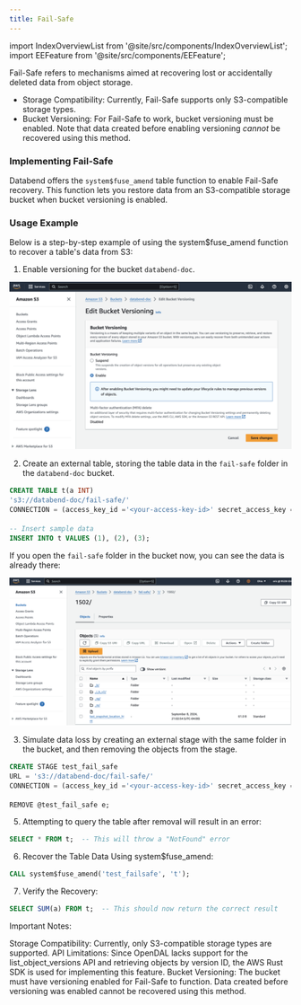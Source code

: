 ```yaml
---
title: Fail-Safe
---
```

import IndexOverviewList from '@site/src/components/IndexOverviewList';
import EEFeature from '@site/src/components/EEFeature';

<EEFeature featureName='FAIL-SAFE'/>

Fail-Safe refers to mechanisms aimed at recovering lost or accidentally deleted data from object storage.

- Storage Compatibility: Currently, Fail-Safe supports only S3-compatible storage types.
- Bucket Versioning: For Fail-Safe to work, bucket versioning must be enabled. Note that data created before enabling versioning *cannot* be recovered using this method.

### Implementing Fail-Safe

Databend offers the `system$fuse_amend` table function to enable Fail-Safe recovery. This function lets you restore data from an S3-compatible storage bucket when bucket versioning is enabled.

### Usage Example

Below is a step-by-step example of using the system$fuse_amend function to recover a table's data from S3:

1. Enable versioning for the bucket `databend-doc`.

![alt text](../../../../static/img/guides/bucket-versioning.png)

2. Create an external table, storing the table data in the `fail-safe` folder in the `databend-doc` bucket.

```sql
CREATE TABLE t(a INT) 
's3://databend-doc/fail-safe/' 
CONNECTION = (access_key_id ='<your-access-key-id>' secret_access_key ='<your-secret-accesskey>');

-- Insert sample data
INSERT INTO t VALUES (1), (2), (3);
```

If you open the `fail-safe` folder in the bucket now, you can see the data is already there:

![alt text](../../../../static/img/guides/bucket-versioning-2.png)

3. Simulate data loss by creating an external stage with the same folder in the bucket, and then removing the objects from the stage.

```sql
CREATE STAGE test_fail_safe 
URL = 's3://databend-doc/fail-safe/'  
CONNECTION = (access_key_id ='<your-access-key-id>' secret_access_key ='<your-secret-accesskey>');

REMOVE @test_fail_safe e;
```

5. Attempting to query the table after removal will result in an error:

```sql
SELECT * FROM t;  -- This will throw a "NotFound" error
```

6. Recover the Table Data Using system$fuse_amend:

```sql
CALL system$fuse_amend('test_failsafe', 't');
```

7. Verify the Recovery:

```sql
SELECT SUM(a) FROM t;  -- This should now return the correct result
```
Important Notes:

Storage Compatibility: Currently, only S3-compatible storage types are supported.
API Limitations: Since OpenDAL lacks support for the list_object_versions API and retrieving objects by version ID, the AWS Rust SDK is used for implementing this feature.
Bucket Versioning: The bucket must have versioning enabled for Fail-Safe to function. Data created before versioning was enabled cannot be recovered using this method.